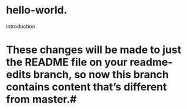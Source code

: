 # hello-world.
introduction

# These changes will be made to just the README file on your readme-edits branch, so now this branch contains content that’s different from master.#
